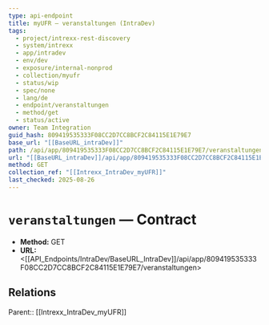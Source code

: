 ```yaml
---
type: api-endpoint
title: myUFR — veranstaltungen (IntraDev)
tags:
  - project/intrexx-rest-discovery
  - system/intrexx
  - app/intradev
  - env/dev
  - exposure/internal-nonprod
  - collection/myufr
  - status/wip
  - spec/none
  - lang/de
  - endpoint/veranstaltungen
  - method/get
  - status/active
owner: Team Integration
guid_hash: 809419535333F08CC2D7CC8BCF2C84115E1E79E7
base_url: "[[BaseURL_intraDev]]"
path: /api/app/809419535333F08CC2D7CC8BCF2C84115E1E79E7/veranstaltungen
url: "[[BaseURL_intraDev]]/api/app/809419535333F08CC2D7CC8BCF2C84115E1E79E7/veranstaltungen"
method: GET
collection_ref: "[[Intrexx_IntraDev_myUFR]]"
last_checked: 2025-08-26
---
```


# `veranstaltungen` — Contract
- **Method:** GET
- **URL:** <[[API_Endpoints/IntraDev/BaseURL_IntraDev]]/api/app/809419535333F08CC2D7CC8BCF2C84115E1E79E7/veranstaltungen>

## Relations
Parent:: [[Intrexx_IntraDev_myUFR]]
